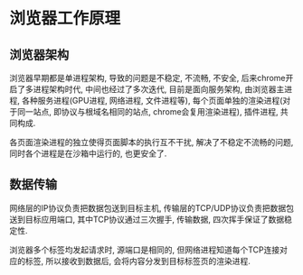 # 浏览器工作原理

## 浏览器架构

浏览器早期都是单进程架构, 导致的问题是不稳定, 不流畅, 不安全, 后来chrome开启了多进程架构时代, 中间也经过了多次迭代, 目前是面向服务架构, 由浏览器主进程, 各种服务进程(GPU进程, 网络进程, 文件进程等), 每个页面单独的渲染进程(对于同一站点, 即协议与根域名相同的站点, chrome会复用渲染进程), 插件进程, 共同构成.

各页面渲染进程的独立使得页面脚本的执行互不干扰, 解决了不稳定不流畅的问题, 同时各个进程是在沙箱中运行的, 也更安全了.

## 数据传输

网络层的IP协议负责把数据包送到目标主机, 传输层的TCP/UDP协议负责把数据包送到目标应用端口, 其中TCP协议通过三次握手, 传输数据, 四次挥手保证了数据稳定性.

浏览器多个标签均发起请求时, 源端口是相同的, 但网络进程知道每个TCP连接对应的标签, 所以接收到数据后, 会将内容分发到目标标签页的渲染进程.